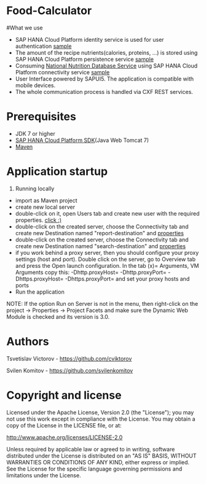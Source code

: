 # Food-Calculator

#What we use
  * SAP HANA Cloud Platform identity service is used for user authentication [sample](https://help.hana.ondemand.com/help/frameset.htm?e637f62abb571014857cb0232adc43a7.html#loioe637f62abb571014857cb0232adc43a7)
  * The amount of the recipe nutrients(calories, proteins, ...) is stored using SAP HANA Cloud Platform persistence service [sample](https://help.hana.ondemand.com/help/frameset.htm?e4aeacd2bb5710148ee99255136d96a5.html)
  * Consuming [National Nutrition Database Service](http://ndb.nal.usda.gov/ndb/doc/index) using SAP HANA Cloud Platform connectivity service [sample](https://help.hana.ondemand.com/help/frameset.htm?e592cf6cbb57101495d3c28507d20f1b.html)
  * User Interface powered by SAPUI5. The application is compatible with mobile devices.
  * The whole communication process is handled via CXF REST services.

# Prerequisites
  * JDK 7 or higher
  * [SAP HANA Cloud Platform SDK](https://tools.hana.ondemand.com/#cloud)(Java Web Tomcat 7)
  * [Maven](https://wiki.wdf.sap.corp/wiki/display/LeanDI/Setup+Developer%27s+Workplace#SetupDeveloper%27sWorkplace-Maven3)
  
# Application startup
1. Running locally
  * import as Maven project
  * create new local server
  * double-click on it, open Users tab and create new user with the required properties. [click :)](https://cloud.githubusercontent.com/assets/7129907/10973037/6dfc4132-83e4-11e5-8a77-3c8509c6be07.jpg)
  * double-click on the created server, choose the Connectivity tab and create new Destination named "report-destination" and [properties](https://cloud.githubusercontent.com/assets/7129907/10973032/6ddfa900-83e4-11e5-9017-b508a0e1a7b5.jpg)
  * double-click on the created server, choose the Connectivity tab and create new Destination named "search-destination" and [properties](https://cloud.githubusercontent.com/assets/7129907/10973035/6de53082-83e4-11e5-9c84-737d9ebf8736.jpg)
  * if you work behind a proxy server, then you should configure your proxy settings (host and port). Double click on the server, go to Overview tab and press the Open launch configuration. In the tab (x)= Arguments, VM Arguments copy this: -Dhttp.proxyHost= -Dhttp.proxyPort= -Dhttps.proxyHost= -Dhttps.proxyPort= and set your proxy hosts and ports
  * Run the application

NOTE: If the option Run on Server is not in the menu, then right-click on the project -> Properties ->  Project Facets and make sure the Dynamic Web Module is checked and its version is 3.0.
 
# Authors
Tsvetislav Victorov - https://github.com/cviktorov

Svilen Komitov - https://github.com/svilenkomitov

# Copyright and license
Licensed under the Apache License, Version 2.0 (the "License"); you may not use this work except in compliance with the License. You may obtain a copy of the License in the LICENSE file, or at:

http://www.apache.org/licenses/LICENSE-2.0

Unless required by applicable law or agreed to in writing, software distributed under the License is distributed on an "AS IS" BASIS, WITHOUT WARRANTIES OR CONDITIONS OF ANY KIND, either express or implied. See the License for the specific language governing permissions and limitations under the License.
